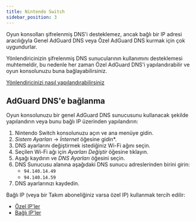 ```yaml
---
title: Nintendo Switch
sidebar_position: 3
---
```


Oyun konsolları şifrelenmiş DNS'i desteklemez, ancak bağlı bir IP adresi aracılığıyla Genel AdGuard DNS veya Özel AdGuard DNS kurmak için çok uygundurlar.

Yönlendiricinizin şifrelenmiş DNS sunucularının kullanımını desteklemesi muhtemeldir, bu nedenle her zaman Özel AdGuard DNS'i yapılandırabilir ve oyun konsolunuzu buna bağlayabilirsiniz.

[Yönlendiricinizi nasıl yapılandırabilirsiniz](/private-dns/connect-devices/routers/routers.md)

## AdGuard DNS'e bağlanma

Oyun konsolunuzu bir genel AdGuard DNS sunucusunu kullanacak şekilde yapılandırın veya bunu bağlı IP üzerinden yapılandırın:

1. Nintendo Switch konsolunuzu açın ve ana menüye gidin.
2. _Sistem Ayarları_ → _İnternet_ öğesine gidin\*.
3. DNS ayarlarını değiştirmek istediğiniz Wi-Fi ağını seçin.
4. Seçilen Wi-Fi ağı için _Ayarları Değiştir_ öğesine tıklayın.
5. Aşağı kaydırın ve _DNS Ayarları_ öğesini seçin.
6. DNS Sunucusu alanına aşağıdaki DNS sunucu adreslerinden birini girin:
    - `94.140.14.49`
    - `94.140.14.59`
7. DNS ayarlarınızı kaydedin.

Bağlı IP (veya bir Takım aboneliğiniz varsa özel IP) kullanmak tercih edilir:

- [Özel IP'ler](/private-dns/connect-devices/other-options/dedicated-ip.md)
- [Bağlı IP'ler](/private-dns/connect-devices/other-options/linked-ip.md)
